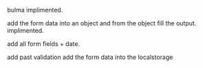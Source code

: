 bulma implimented.

add the form data into an object and from the object fill the output. implimented.


add all form fields + date.

add past validation
add the form data into the localstorage

